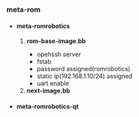 <h3> meta-rom </h3>
    <ul>
        <li><h4><b> meta-romrobotics</b> </h4></li>
	    <ol type=1>
		 <li><b>rom-base-image.bb</b></li>
		    <ul>
		        <li>opehssh server </li>
			<li>fstab</li>
			<li>password assigned(romrobotics) </li>
			<li>static ip(192.168.1.10/24) assigned</li>
			<li>uart enable</li>
		    </ul>
	        <li><b> next-image.bb<b></li>
	    </ol>
	<li><h4><b> meta-romrobotics-qt</b> </h4></li>
    <ul>
